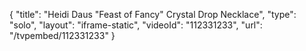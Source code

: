 {
    "title": "Heidi Daus \"Feast of Fancy\" Crystal Drop Necklace",
    "type": "solo",
    "layout": "iframe-static",
    "videoId": "112331233",
    "url": "\/tvpembed\/112331233"
}